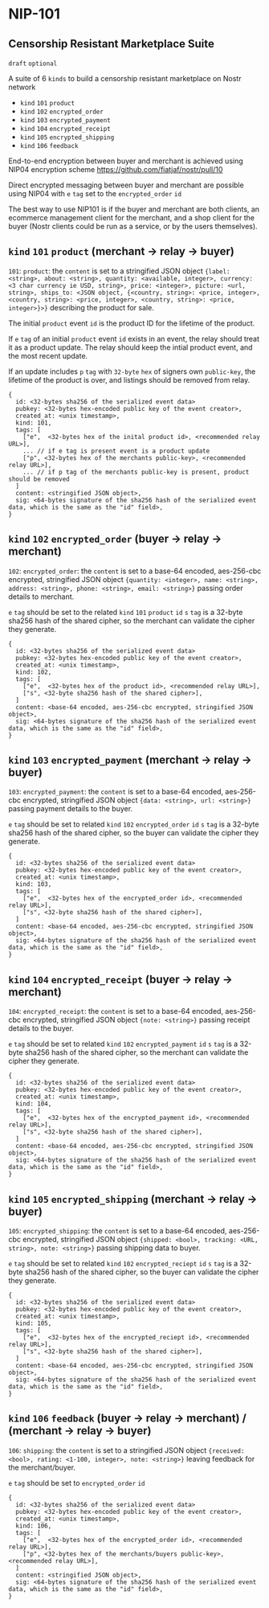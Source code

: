 NIP-101
======

Censorship Resistant Marketplace Suite
--------------------------------------

`draft` `optional`

A suite of 6 `kinds` to build a censorship resistant marketplace on Nostr network

* `kind` `101` `product`
* `kind` `102` `encrypted_order`
* `kind` `103` `encrypted_payment`
* `kind` `104` `encrypted_receipt`
* `kind` `105` `encrypted_shipping`
* `kind` `106` `feedback`

End-to-end encryption between buyer and merchant is achieved using NIP04 encryption scheme https://github.com/fiatjaf/nostr/pull/10

Direct encrypted messaging between buyer and merchant are possible using NIP04 with `e` `tag` set to the `encrypted_order` `id` 

The best way to use NIP101 is if the buyer and merchant are both clients, an ecommerce management client for the merchant, and a shop client for the buyer (Nostr clients could be run as a service, or by the users themselves).   

## `kind` `101` `product` (merchant -> relay -> buyer)

`101`: `product`: the `content` is set to a stringified JSON object `{label: <string>, about: <string>, quantity: <available, integer>, currency: <3 char currency ie USD, string>, price: <integer>, picture: <url, string>, ships_to: <JSON object, {<country, string>: <price, integer>, <country, string>: <price, integer>, <country, string>: <price, integer>}>}` describing the product for sale.

The initial `product` event `id` is the product ID for the lifetime of the product. 

If `e` `tag` of an initial `product` event `id` exists in an event, the relay should treat it as a product update. The relay should keep the intial product event, and the most recent update.

If an update includes `p` `tag` with `32-byte` `hex` of signers own `public-key`, the lifetime of the product is over, and listings should be removed from relay.


    {
      id: <32-bytes sha256 of the serialized event data>
      pubkey: <32-bytes hex-encoded public key of the event creator>,
      created_at: <unix timestamp>,
      kind: 101,
      tags: [
        ["e",  <32-bytes hex of the inital product id>, <recommended relay URL>],
        ... // if e tag is present event is a product update
        ["p", <32-bytes hex of the merchants public-key>, <recommended relay URL>],
        ... // if p tag of the merchants public-key is present, product should be removed
      ]
      content: <stringified JSON object>,
      sig: <64-bytes signature of the sha256 hash of the serialized event data, which is the same as the "id" field>,
    }


## `kind` `102` `encrypted_order` (buyer -> relay -> merchant)

`102`: `encrypted_order`: the `content` is set to a base-64 encoded, aes-256-cbc encrypted, stringified JSON object `{quantity: <integer>, name: <string>, address: <string>, phone: <string>, email: <string>}` passing order details to merchant.

`e` `tag` should be set to the related `kind` `101` `product` `id`
`s` `tag` is a 32-byte sha256 hash of the shared cipher, so the merchant can validate the cipher they generate.

    {
      id: <32-bytes sha256 of the serialized event data>
      pubkey: <32-bytes hex-encoded public key of the event creator>,
      created_at: <unix timestamp>,
      kind: 102,
      tags: [
        ["e",  <32-bytes hex of the product id>, <recommended relay URL>],
        ["s", <32-byte sha256 hash of the shared cipher>],
      ]
      content: <base-64 encoded, aes-256-cbc encrypted, stringified JSON object>,
      sig: <64-bytes signature of the sha256 hash of the serialized event data, which is the same as the "id" field>,
    }

## `kind` `103` `encrypted_payment` (merchant -> relay -> buyer)

`103`: `encrypted_payment`: the `content` is set to a base-64 encoded, aes-256-cbc encrypted, stringified JSON object `{data: <string>, url: <string>}` passing payment details to the buyer.

`e` `tag` should be set to related `kind` `102` `encrypted_order` `id`
`s` `tag` is a 32-byte sha256 hash of the shared cipher, so the buyer can validate the cipher they generate.

    {
      id: <32-bytes sha256 of the serialized event data>
      pubkey: <32-bytes hex-encoded public key of the event creator>,
      created_at: <unix timestamp>,
      kind: 103,
      tags: [
        ["e",  <32-bytes hex of the encrypted_order id>, <recommended relay URL>],
        ["s", <32-byte sha256 hash of the shared cipher>],
      ]
      content: <base-64 encoded, aes-256-cbc encrypted, stringified JSON object>,
      sig: <64-bytes signature of the sha256 hash of the serialized event data, which is the same as the "id" field>,
    }

## `kind` `104` `encrypted_receipt` (buyer -> relay -> merchant)

`104`: `encrypted_receipt`: the `content` is set to a base-64 encoded, aes-256-cbc encrypted, stringified JSON object `{note: <string>}` passing receipt details to the buyer.

`e` `tag` should be set to related `kind` `102` `encrypted_payment` `id`
`s` `tag` is a 32-byte sha256 hash of the shared cipher, so the merchant can validate the cipher they generate.

    {
      id: <32-bytes sha256 of the serialized event data>
      pubkey: <32-bytes hex-encoded public key of the event creator>,
      created_at: <unix timestamp>,
      kind: 104,
      tags: [
        ["e",  <32-bytes hex of the encrypted_payment id>, <recommended relay URL>],
        ["s", <32-byte sha256 hash of the shared cipher>],
      ]
      content: <base-64 encoded, aes-256-cbc encrypted, stringified JSON object>,
      sig: <64-bytes signature of the sha256 hash of the serialized event data, which is the same as the "id" field>,
    }

## `kind` `105` `encrypted_shipping` (merchant -> relay -> buyer)

`105`: `encrypted_shipping`: the `content` is set to a base-64 encoded, aes-256-cbc encrypted, stringified JSON object `{shipped: <bool>, tracking: <URL, string>, note: <string>}` passing shipping data to buyer.

`e` `tag` should be set to related `kind` `102` `encrypted_reciept` `id`
`s` `tag` is a 32-byte sha256 hash of the shared cipher, so the buyer can validate the cipher they generate.

    {
      id: <32-bytes sha256 of the serialized event data>
      pubkey: <32-bytes hex-encoded public key of the event creator>,
      created_at: <unix timestamp>,
      kind: 105,
      tags: [
        ["e",  <32-bytes hex of the encrypted_reciept id>, <recommended relay URL>],
        ["s", <32-byte sha256 hash of the shared cipher>],
      ]
      content: <base-64 encoded, aes-256-cbc encrypted, stringified JSON object>,
      sig: <64-bytes signature of the sha256 hash of the serialized event data, which is the same as the "id" field>,
    }

## `kind` `106` `feedback` (buyer -> relay -> merchant) / (merchant -> relay -> buyer)

`106`: `shipping`: the `content` is set to a stringified JSON object `{received: <bool>, rating: <1-100, integer>, note: <string>}` leaving feedback for the merchant/buyer.

`e` `tag` should be set to `encrypted_order` `id`

    {
      id: <32-bytes sha256 of the serialized event data>
      pubkey: <32-bytes hex-encoded public key of the event creator>,
      created_at: <unix timestamp>,
      kind: 106,
      tags: [
        ["e",  <32-bytes hex of the encrypted_order id>, <recommended relay URL>],
        ["p", <32-bytes hex of the merchants/buyers public-key>, <recommended relay URL>],
      ]
      content: <stringified JSON object>,
      sig: <64-bytes signature of the sha256 hash of the serialized event data, which is the same as the "id" field>,
    }
